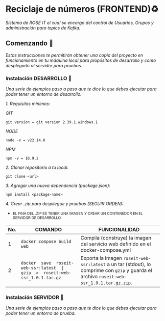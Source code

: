 # Reciclaje de números (FRONTEND)♻️

_Sistema de ROSE IT el cual se encarga del control de Usuarios, Grupos y administración para topics de Kafka._

## Comenzando 🚀

_Estas instrucciones te permitirán obtener una copia del proyecto en funcionamiento en tu máquina local para propósitos de desarrollo y como desplegarlo al servidor para pruebas._

### Instalación DESARROLLO 🔧

_Una serie de ejemplos paso a paso que te dice lo que debes ejecutar para poder tener un entorno de desarrollo._

_1. Requisitos mínimos:_

_GIT_

```
git version = git version 2.39.1.windows.1
```

_NODE_

```
node -v = v22.14.0
```

_NPM_

```
npm -v = 10.9.2
```

_2. Clonar repositorio a tu local:_

```
git clone <url>
```

_3. Agregar una nueva dependencia (package.json):_

```
npm install <package-name>
```

_4. Crear .zip para despliegue y pruebas (SEGUIR ORDEN):_

* <small>EL FINA DEL .ZIP ES TENER UNA IMAGEN Y CREAR UN CONTENEDOR EN EL SERVIDOR DE DESARROLLO.</small>

| No. |COMANDO                           | FUNCIONALIDAD|
|--   |--                                |--            |
|1    | ``` docker compose build web ``` |Compila (construye) la imagen del servicio web definido en el docker-compose.yml|
|2    | ``` docker  save  roseit-web-ssr:latest  \|  gzip  >  roseit-web-ssr_1.0.1.tar.gz ``` |Exporta la imagen `roseit-web-ssr:latest` a un tar (stdout), lo comprime con `gzip` y guarda el archivo `roseit-web-ssr_1.0.1.tar.gz.zip`.|


### Instalación SERVIDOR 🔧

_Una serie de ejemplos paso a paso que te dice lo que debes ejecutar para poder tener un entorno de prueba._
